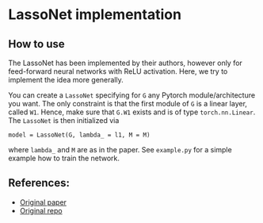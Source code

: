 # LassoNet implementation

## How to use

The LassoNet has been implemented by their authors, however only for feed-forward neural networks with ReLU activation. Here, we try to implement the idea more generally.

You can create a `LassoNet` specifying for `G` any Pytorch module/architecture you want. The only constraint is that the first module of `G` is a linear layer, called `W1`.
Hence, make sure that `G.W1` exists and is of type `torch.nn.Linear`. The `LassoNet` is then initialized via


	model = LassoNet(G, lambda_ = l1, M = M)

where `lambda_` and `M` are as in the paper. See `example.py` for a simple example how to train the network.

## References:

* [Original paper](https://jmlr.org/papers/volume22/20-848/20-848.pdf)
* [Original repo](https://github.com/lasso-net/lassonet)
